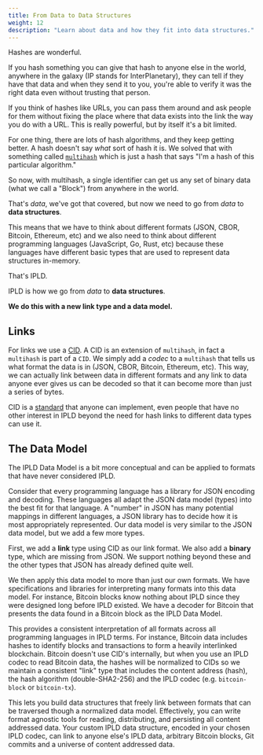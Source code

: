 ```yaml
---
title: From Data to Data Structures
weight: 12
description: "Learn about data and how they fit into data structures."
---
```


Hashes are wonderful.

If you hash something you can give that hash to anyone else
in the world, anywhere in the galaxy (IP stands for InterPlanetary),
they can tell if they have that data and when they send
it to you, you're able to verify it was the right data even
without trusting that person.

If you think of hashes like URLs, you can pass them around and
ask people for them without fixing the place where that data exists
into the link the way you do with a URL. This is really powerful,
but by itself it's a bit limited.

For one thing, there are lots of hash algorithms, and they keep
getting better. A hash doesn't say *what* sort of hash it is. We
solved that with something called [`multihash`](https://github.com/multiformats/multihash)
which is just a hash that says "I'm a hash of this particular
algorithm."

So now, with multihash, a single identifier can get us any set
of binary data (what we call a "Block") from anywhere in the world.

That's *data*, we've got that covered, but now we need to go from
*data* to **data structures**.

This means that we have to think about different formats (JSON, CBOR,
Bitcoin, Ethereum, etc) and we also need to think about different
programming languages (JavaScript, Go, Rust, etc) because these
languages have different basic types that are used to represent data
structures in-memory.

That's IPLD.

IPLD is how we go from *data* to **data structures**.

**We do this with a new link type and a data model.**

## Links

For links we use a [CID](https://specs.ipld.io/block-layer/CID.html). A CID is an extension of `multihash`,
in fact a `multihash` is part of a `CID`. We simply add a *codec* to a `multihash`
that tells us what format the data is in (JSON, CBOR,
Bitcoin, Ethereum, etc). This way, we can actually link between
data in different formats and any link to data anyone ever gives
us can be decoded so that it can become more than just a series
of bytes.

CID is a [standard](https://github.com/multiformats/cid) that anyone can implement, even people that
have no other interest in IPLD beyond the need for hash links to
different data types can use it.

## The Data Model

The IPLD Data Model is a bit more conceptual and can be applied
to formats that have never considered IPLD.

Consider that every programming language has a library for JSON encoding and decoding. These
languages all adapt the JSON data model (types) into the
best fit for that language. A "number" in JSON has many potential mappings in
different languages, a JSON library has to decide how it is most appropriately represented.
Our data model is very similar to the JSON data model, but we add a few more types.

First, we add a **link** type using CID as our link format. We also
add a **binary** type, which are missing from JSON. We support nothing
beyond these and the other types that JSON has already defined quite well.

We then apply this data model to more than just our own formats. We
have specifications and libraries for interpreting many formats into
this data model. For instance, Bitcoin blocks know nothing about IPLD
since they were designed long before IPLD existed. We have a decoder
for Bitcoin that presents the data found in a Bitcoin block as the IPLD
Data Model.

This provides a consistent interpretation of all formats across all programming
languages in IPLD terms. For instance, Bitcoin data includes hashes to identify
blocks and transactions to form a heavily interlinked blockchain. Bitcoin doesn't
use CID's internally, but when you use an IPLD codec to read Bitcoin data, the
hashes will be normalized to CIDs so we maintain a consistent "link" type that
includes the content address (hash), the hash algorithm (double-SHA2-256) and the
IPLD codec (e.g. `bitcoin-block` or `bitcoin-tx`).

This lets you build data structures that freely link between formats
that can be traversed though a normalized data model. Effectively,
you can write format agnostic tools for reading, distributing, and
persisting all content addressed data. Your custom IPLD data structure, encoded
in your chosen IPLD codec, can link to anyone else's IPLD data, arbitrary
Bitcoin blocks, Git commits and a universe of content addressed data.
